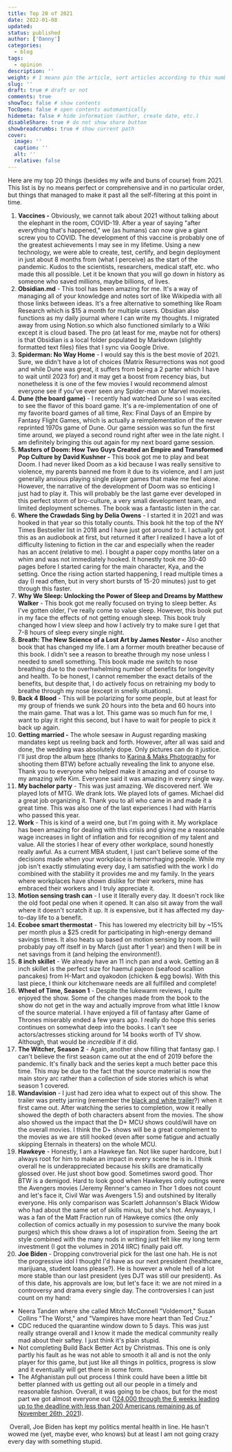 ```yaml
---
title: Top 20 of 2021
date: 2022-01-08
updated:
status: published
author: ['Danny']
categories:
  - blog
tags:
  - opinion
description: ''
weight: # 1 means pin the article, sort articles according to this number
slug: ''
draft: true # draft or not
comments: true
showToc: false # show contents
TocOpen: false # open contents automantically
hidemeta: false # hide information (author, create date, etc.)
disableShare: true # do not show share button
showbreadcrumbs: true # show current path
cover:
  image: ''
  caption: ''
  alt: ''
  relative: false
---
```


Here are my top 20 things (besides my wife and buns of course) from 2021. This
list is by no means perfect or comprehensive and in no particular order, but
things that managed to make it past all the self-filtering at this point in
time.

1. **Vaccines -** Obviously, we cannot talk about 2021 without talking about the
   elephant in the room, COVID-19. After a year of saying "after everything
   that's happened," we (as humans) can now give a giant screw you to COVID. The
   development of this vaccine is probably one of the greatest achievements I
   may see in my lifetime. Using a new technology, we were able to create, test,
   certify, and begin deployment in just about 8 months from (what I perceive)
   as the start of the pandemic. Kudos to the scientists, researchers, medical
   staff, etc. who made this all possible. Let it be known that you will go down
   in history as someone who saved millions, maybe billions, of lives.
2. **Obsidian.md** - This tool has been amazing for me. It's a way of managing
   all of your knowledge and notes sort of like Wikipedia with all those links
   between ideas. It's a free alternative to something like Roam Research which
   is $15 a month for multiple users. Obsidian also functions as my daily
   journal where I can write my thoughts. I migrated away from using Notion.so
   which also functioned similarly to a Wiki except it is cloud based. The pro
   (at least for me, maybe not for others) is that Obsidian is a local folder
   populated by Markdown (slightly formatted text files) files that I sync via
   Google Drive.
3. **Spiderman: No Way Home** - I would say this is the best movie of 2021.
   Sure, we didn't have a lot of choices (Matrix Resurrections was not good and
   while Dune was great, it suffers from being a 2 parter which I have to wait
   until 2023 for) and it may get a boost from recency bias, but nonetheless it
   is one of the few movies I would recommend almost everyone see if you've ever
   seen any Spider-man or Marvel movies.
4. **Dune (the board game)** - I recently had watched Dune so I was excited to
   see the flavor of this board game. It's a re-implementation of one of my
   favorite board games of all time, Rex: Final Days of an Empire by Fantasy
   Flight Games, which is actually a reimplementation of the never reprinted
   1970s game of Dune. Our game session was so fun the first time around, we
   played a second round right after wee in the late night. I am definitely
   bringing this out again for my next board game session.
5. **Masters of Doom: How Two Guys Created an Empire and Transformed Pop Culture
   by David Kushner -** This book got me to play and beat Doom. I had never
   liked Doom as a kid because I was really sensitive to violence, my parents
   banned me from it due to its violence, and I am just generally anxious
   playing single player games that make me feel alone. However, the narrative
   of the development of Doom was so enticing I just had to play it. This will
   probably be the last game ever developed in this perfect storm of
   bro-culture, a very small development team, and limited deployment schemes.
   The book was a fantastic listen in the car.
6. **Where the Crawdads Sing by Delia Owens** - I started it in 2021 and was
   hooked in that year so this totally counts. This book hit the top of the NY
   Times Bestseller list in 2018 and I have just got around to it. I actually
   got this as an audiobook at first, but returned it after I realized I have a
   lot of difficulty listening to fiction in the car and especially when the
   reader has an accent (relative to me). I bought a paper copy months later on
   a whim and was not immediately hooked. It honestly took me 30-40 pages before
   I started caring for the main character, Kya, and the setting. Once the
   rising action started happening, I read multiple times a day (I read often,
   but in very short bursts of 15-20 minutes) just to get through this faster.
7. **Why We Sleep: Unlocking the Power of Sleep and Dreams by Matthew Walker** -
   This book got me really focused on trying to sleep better. As I've gotten
   older, I've really come to value sleep. However, this book put in my face the
   effects of not getting enough sleep. This book truly changed how I view sleep
   and how I actively try to make sure I get that 7-8 hours of sleep every
   single night.
8. **Breath: The New Science of a Lost Art by James Nestor -** Also another book
   that has changed my life. I am a former mouth breather because of this book.
   I didn't see a reason to breathe through my nose unless I needed to smell
   something. This book made me switch to nose breathing due to the
   overhwhelming number of benefits for longevity and health. To be honest, I
   cannot remember the exact details of the benefits, but despite that, I do
   actively focus on retraining my body to breathe through my nose (except in
   smelly situations).
9. **Back 4 Blood** - This will be polarizing for some people, but at least for
   my group of friends we sunk 20 hours into the beta and 60 hours into the main
   game. That was a lot. This game was so much fun for me, I want to play it
   right this second, but I have to wait for people to pick it back up again.
10. **Getting married -** The whole seesaw in August regarding masking mandates
    kept us reeling back and forth. However, after all was said and done, the
    wedding was absolutely dope. Only pictures can do it justice. I'll just drop
    the album [here](https://karinamaksphotography.pic-time.com/CuiSM) (thanks
    to [Karina & Maks Photography](https://www.karinamaks.com/) for shooting
    them BTW) before actually revealing the link to anyone else. Thank you to
    everyone who helped make it amazing and of course to my amazing wife Kim.
    Everyone said it was amazing in every single way.
11. **My bachelor party** - This was just amazing. We discovered nerf. We played
    lots of MTG. We drank lots. We played lots of games. Michael did a great job
    organizing it. Thank you to all who came in and made it a great time. This
    was also one of the last experiences I had with Harris who passed this year.
12. **Work** - This is kind of a weird one, but I'm going with it. My workplace
    has been amazing for dealing with this crisis and giving me a reasonable
    wage increases in light of inflation and for recognition of my talent and
    value. All the stories I hear of every other workplace, sound honestly
    really awful. As a current MBA student, I just can't believe some of the
    decisions made when your workplace is hemorrhaging people. While my job
    isn't exactly stimulating every day, I am satisfied with the work I do
    combined with the stability it provides me and my family. In the years where
    workplaces have shown dislike for their workers, mine has embraced their
    workers and I truly appreciate it.
13. **Motion sensing trash can** - I use it literally every day. It doesn't rock
    like the old foot pedal one when it opened. It can also sit away from the
    wall where it doesn't scratch it up. It _is_ expensive, but it has affected
    my day-to-day life to a benefit.
14. **Ecobee smart thermostat** - This has lowered my electricity bill by ~15%
    per month plus a $25 credit for participating in high-energy demand savings
    times. It also heats up based on motion sensing by room. It will probably
    pay off itself in by March (just after 1 year) and then I will be in net
    savings from it (and helping the environment!).
15. **8 inch skillet** - We already have an 11 inch pan and a wok. Getting an 8
    inch skillet is the perfect size for haemul pajeon (seafood scallion
    pancakes) from H-Mart and oyakodon (chicken & egg bowls). With this last
    piece, I think our kitchenware needs are all fulfilled and complete!
16. **Wheel of Time, Season 1** - Despite the lukewarm reviews, I quite enjoyed
    the show. Some of the changes made from the book to the show do not get in
    the way and actually improve from what little I know of the source material.
    I have enjoyed a fill of fantasy after Game of Thrones miserably ended a few
    years ago. I really do hope this series continues on somewhat deep into the
    books. I can't see actors/actresses sticking around for 14 books worth of TV
    show. Although, that would be _incredible_ if it did.
17. **The Witcher, Season 2** - Again, another show filling that fantasy gap. I
    can't believe the first season came out at the end of 2019 before the
    pandemic. It's finally back and the series kept a much better pace this
    time. This may be due to the fact that the source material is now the main
    story arc rather than a collection of side stories which is what season 1
    covered.
18. **Wandavision** - I just had zero idea what to expect out of this show. The
    trailer was pretty jarring (remember the
    [black and white trailer](https://www.youtube.com/watch?v=sj9J2ecsSpo)?)
    when it first came out. After watching the series to completion, wow it
    really showed the depth of both characters absent from the movies. The show
    also showed us the impact that the D+ MCU shows could/will have on the
    overall movies. I think the D+ shows will be a great complement to the
    movies as we are still hooked (even after some fatigue and actually skipping
    Eternals in theaters) on the whole MCU.
19. **Hawkeye** - Honestly, I am a Hawkeye fan. Not like super hardcore, but I
    always root for him to make an impact in every scene he is in. I think
    overall he is underappreciated because his skills are dramatically glossed
    over. He just shoot bow good. Sometimes sword good. Thor BTW is a demigod.
    Hard to look good when Hawkeyes only outings were the Avengers movies
    (Jeremy Renner's cameo in Thor 1 does not count and let's face it, Civil War
    was Avengers 1.5) and outshined by literally everyone. His only comparison
    was Scarlett Johannson's Black Widow who had about the same set of skills
    minus, but she's hot. Anyways, I was a fan of the Matt Fraction run of
    Hawkeye comics (the only collection of comics actually in my posession to
    survive the many book purges) which this show draws a lot of inspiration
    from. Seeing the art style combined with the many nods in writing just felt
    like my long term investment (I got the volumes in 2014 IIRC) finally paid
    off.
20. **Joe Biden** - Dropping convtroverial pick for the last one hah. He is not
    the progressive idol I thought I'd have as our next president (healthcare,
    marijuana, student loans please?). He is however a whole hell of a lot more
    stable than our last president (yes DJT was still our president). As of this
    date, his approvals are low, but let's face it: we are not mired in a
    controversy and drama every single day. The controversies I can just count
    on my hand:

- Neera Tanden where she called Mitch McConnell "Voldemort," Susan Collins "The
  Worst," and "Vampires have more heart than Ted Cruz."
- CDC reduced the quarantine window down to 5 days. This was just really strange
  overall and I know it made the medical community really mad about their
  saftey. I just think it's plain stupid.
- Not completing Build Back Better Act by Christmas. This one is only partly his
  fault as he was not able to smooth it all and is not the only player for this
  game, but just like all things in politics, progress is slow and it eventually
  will get there in some form.
- The Afghanistan pull out process I think could have been a little bit better
  planned with us getting out all our people in a timely and reasonable fashion.
  Overall, it was going to be chaos, but for the most part we got almost
  everyone out
  ([124,000 through the 6 weeks leading up to the deadline with less than 200 Americans remaining as of November 26th, 2021](https://www.usnews.com/news/politics/articles/2021-11-26/explainer-what-happened-to-the-afghanistan-evacuation)).

​ Overall, Joe Biden has kept my politics mental health in line. He hasn't wowed
me (yet, maybe ever, who knows) but at least I am not going crazy every day with
something stupid.
